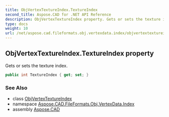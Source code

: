 ```yaml
---
title: ObjVertexTextureIndex.TextureIndex
second_title: Aspose.CAD for .NET API Reference
description: ObjVertexTextureIndex property. Gets or sets the texture index
type: docs
weight: 10
url: /net/aspose.cad.fileformats.obj.vertexdata.index/objvertextextureindex/textureindex/
---
```

## ObjVertexTextureIndex.TextureIndex property

Gets or sets the texture index.

```csharp
public int TextureIndex { get; set; }
```

### See Also

* class [ObjVertexTextureIndex](../)
* namespace [Aspose.CAD.FileFormats.Obj.VertexData.Index](../../../aspose.cad.fileformats.obj.vertexdata.index/)
* assembly [Aspose.CAD](../../../)


